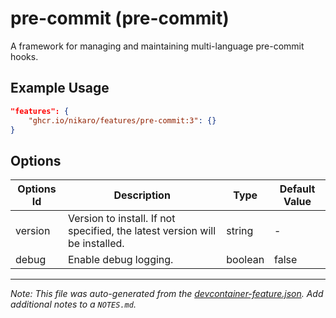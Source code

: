 
# pre-commit (pre-commit)

A framework for managing and maintaining multi-language pre-commit hooks.

## Example Usage

```json
"features": {
    "ghcr.io/nikaro/features/pre-commit:3": {}
}
```

## Options

| Options Id | Description | Type | Default Value |
|-----|-----|-----|-----|
| version | Version to install. If not specified, the latest version will be installed. | string | - |
| debug | Enable debug logging. | boolean | false |



---

_Note: This file was auto-generated from the [devcontainer-feature.json](https://github.com/nikaro/features/blob/main/src/pre-commit/devcontainer-feature.json).  Add additional notes to a `NOTES.md`._
